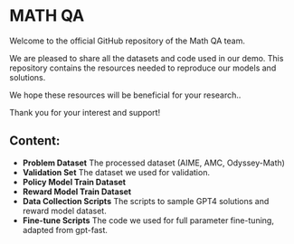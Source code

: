 # MATH QA
Welcome to the official GitHub repository of the Math QA team.

We are pleased to share all the datasets and code used in our demo. This repository contains the resources needed to reproduce our models and solutions.

We hope these resources will be beneficial for your research..

Thank you for your interest and support!

## Content:
- **Problem Dataset** The processed dataset (AIME, AMC, Odyssey-Math)
- **Validation Set** The dataset we used for validation.
- **Policy Model Train Dataset**
- **Reward Model Train Dataset**
- **Data Collection Scripts** The scripts to sample GPT4 solutions and reward model dataset.
- **Fine-tune Scripts** The code we used for full parameter fine-tuning, adapted from gpt-fast.

